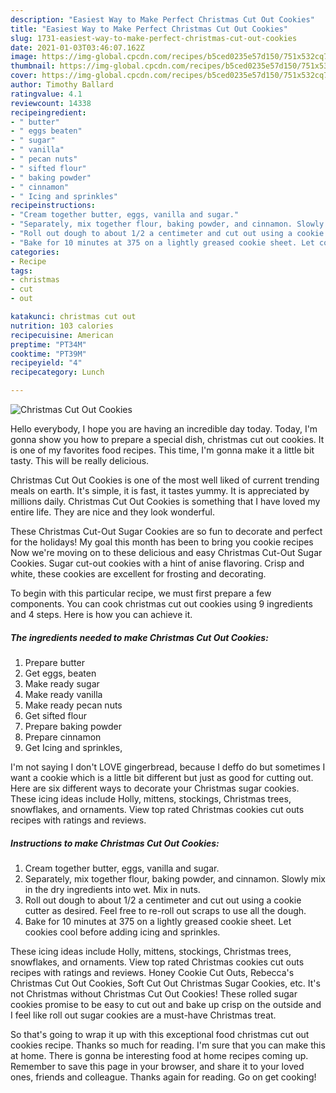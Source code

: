 ```yaml
---
description: "Easiest Way to Make Perfect Christmas Cut Out Cookies"
title: "Easiest Way to Make Perfect Christmas Cut Out Cookies"
slug: 1731-easiest-way-to-make-perfect-christmas-cut-out-cookies
date: 2021-01-03T03:46:07.162Z
image: https://img-global.cpcdn.com/recipes/b5ced0235e57d150/751x532cq70/christmas-cut-out-cookies-recipe-main-photo.jpg
thumbnail: https://img-global.cpcdn.com/recipes/b5ced0235e57d150/751x532cq70/christmas-cut-out-cookies-recipe-main-photo.jpg
cover: https://img-global.cpcdn.com/recipes/b5ced0235e57d150/751x532cq70/christmas-cut-out-cookies-recipe-main-photo.jpg
author: Timothy Ballard
ratingvalue: 4.1
reviewcount: 14338
recipeingredient:
- " butter"
- " eggs beaten"
- " sugar"
- " vanilla"
- " pecan nuts"
- " sifted flour"
- " baking powder"
- " cinnamon"
- " Icing and sprinkles"
recipeinstructions:
- "Cream together butter, eggs, vanilla and sugar."
- "Separately, mix together flour, baking powder, and cinnamon. Slowly mix in the dry ingredients into wet. Mix in nuts."
- "Roll out dough to about 1/2 a centimeter and cut out using a cookie cutter as desired. Feel free to re-roll out scraps to use all the dough."
- "Bake for 10 minutes at 375 on a lightly greased cookie sheet. Let cookies cool before adding icing and sprinkles."
categories:
- Recipe
tags:
- christmas
- cut
- out

katakunci: christmas cut out 
nutrition: 103 calories
recipecuisine: American
preptime: "PT34M"
cooktime: "PT39M"
recipeyield: "4"
recipecategory: Lunch

---
```



![Christmas Cut Out Cookies](https://img-global.cpcdn.com/recipes/b5ced0235e57d150/751x532cq70/christmas-cut-out-cookies-recipe-main-photo.jpg)

Hello everybody, I hope you are having an incredible day today. Today, I'm gonna show you how to prepare a special dish, christmas cut out cookies. It is one of my favorites food recipes. This time, I'm gonna make it a little bit tasty. This will be really delicious.

Christmas Cut Out Cookies is one of the most well liked of current trending meals on earth. It's simple, it is fast, it tastes yummy. It is appreciated by millions daily. Christmas Cut Out Cookies is something that I have loved my entire life. They are nice and they look wonderful.

These Christmas Cut-Out Sugar Cookies are so fun to decorate and perfect for the holidays! My goal this month has been to bring you cookie recipes Now we&#39;re moving on to these delicious and easy Christmas Cut-Out Sugar Cookies. Sugar cut-out cookies with a hint of anise flavoring. Crisp and white, these cookies are excellent for frosting and decorating.


To begin with this particular recipe, we must first prepare a few components. You can cook christmas cut out cookies using 9 ingredients and 4 steps. Here is how you can achieve it.

<!--inarticleads1-->

##### The ingredients needed to make Christmas Cut Out Cookies:

1. Prepare  butter
1. Get  eggs, beaten
1. Make ready  sugar
1. Make ready  vanilla
1. Make ready  pecan nuts
1. Get  sifted flour
1. Prepare  baking powder
1. Prepare  cinnamon
1. Get  Icing and sprinkles,


I&#39;m not saying I don&#39;t LOVE gingerbread, because I deffo do but sometimes I want a cookie which is a little bit different but just as good for cutting out. Here are six different ways to decorate your Christmas sugar cookies. These icing ideas include Holly, mittens, stockings, Christmas trees, snowflakes, and ornaments. View top rated Christmas cookies cut outs recipes with ratings and reviews. 

<!--inarticleads2-->

##### Instructions to make Christmas Cut Out Cookies:

1. Cream together butter, eggs, vanilla and sugar.
1. Separately, mix together flour, baking powder, and cinnamon. Slowly mix in the dry ingredients into wet. Mix in nuts.
1. Roll out dough to about 1/2 a centimeter and cut out using a cookie cutter as desired. Feel free to re-roll out scraps to use all the dough.
1. Bake for 10 minutes at 375 on a lightly greased cookie sheet. Let cookies cool before adding icing and sprinkles.


These icing ideas include Holly, mittens, stockings, Christmas trees, snowflakes, and ornaments. View top rated Christmas cookies cut outs recipes with ratings and reviews. Honey Cookie Cut Outs, Rebecca&#39;s Christmas Cut Out Cookies, Soft Cut Out Christmas Sugar Cookies, etc. It&#39;s not Christmas without Christmas Cut Out Cookies! These rolled sugar cookies promise to be easy to cut out and bake up crisp on the outside and I feel like roll out sugar cookies are a must-have Christmas treat. 

So that's going to wrap it up with this exceptional food christmas cut out cookies recipe. Thanks so much for reading. I'm sure that you can make this at home. There is gonna be interesting food at home recipes coming up. Remember to save this page in your browser, and share it to your loved ones, friends and colleague. Thanks again for reading. Go on get cooking!
